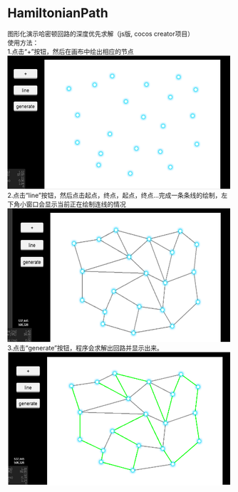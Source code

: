 # HamiltonianPath<br />
图形化演示哈密顿回路的深度优先求解（js版, cocos creator项目）<br />
使用方法：<br />
1.点击“+”按钮，然后在画布中绘出相应的节点<br />
<img src="./step1.png" width=500 height=300/><br />
2.点击“line”按钮，然后点击起点，终点，起点，终点...完成一条条线的绘制，左下角小窗口会显示当前正在绘制连线的情况<br />
<img src="./step2.png" width=500 height=300/><br />
3.点击“generate”按钮，程序会求解出回路并显示出来。<br />
<img src="./step3.png" width=500 height=300/>

